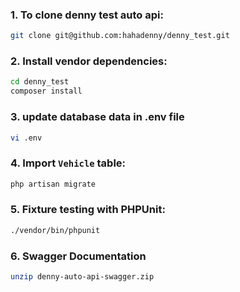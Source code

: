 ### 1. To clone denny test auto api:

```bash
git clone git@github.com:hahadenny/denny_test.git
```

### 2. Install vendor dependencies:

```bash
cd denny_test
composer install
```

### 3. update database data in .env file

```bash
vi .env
```

### 4. Import `Vehicle` table:

```bash
php artisan migrate
```

### 5. Fixture testing with PHPUnit:

```bash
./vendor/bin/phpunit
```

### 6. Swagger Documentation

```bash
unzip denny-auto-api-swagger.zip
```
